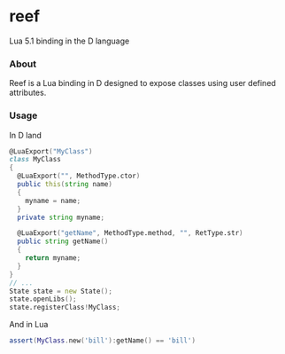 # reef
Lua 5.1 binding in the D language

### About
Reef is a Lua binding in D designed to expose classes using user defined attributes.

### Usage
In D land
```D
@LuaExport("MyClass")
class MyClass
{
  @LuaExport("", MethodType.ctor)
  public this(string name)
  {
    myname = name;
  }
  private string myname;

  @LuaExport("getName", MethodType.method, "", RetType.str)
  public string getName()
  {
    return myname;
  }
}
// ...
State state = new State();
state.openLibs();
state.registerClass!MyClass;
```

And in Lua

```Lua
assert(MyClass.new('bill'):getName() == 'bill')
```